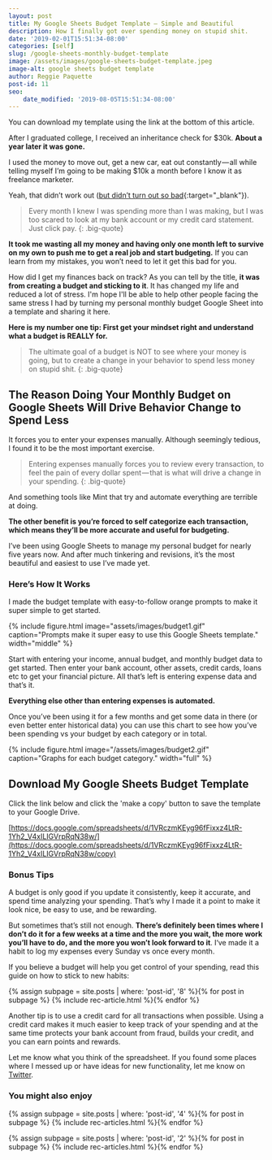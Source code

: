 ```yaml
---
layout: post
title: My Google Sheets Budget Template — Simple and Beautiful
description: How I finally got over spending money on stupid shit.
date: '2019-02-01T15:51:34-08:00'
categories: [self]
slug: /google-sheets-monthly-budget-template
image: /assets/images/google-sheets-budget-template.jpeg
image-alt: google sheets budget template
author: Reggie Paquette
post-id: 11
seo:
    date_modified: '2019-08-05T15:51:34-08:00'
---
```


You can download my template using the link at the bottom of this article.

After I graduated college, I received an inheritance check for $30k. **About a year later it was gone.**

I used the money to move out, get a new car, eat out constantly — all while telling myself I’m going to be making $10k a month before I know it as freelance marketer.

Yeah, that didn’t work out ([but didn’t turn out so bad](https://www.reddit.com/r/marketing/comments/9qsktw/i_made_130k_with_year_as_a_b2b_marketer_in_saas/){:target="_blank"}).

> Every month I knew I was spending more than I was making, but I was too scared to look at my bank account or my credit card statement. Just click pay.
{: .big-quote}

**It took me wasting all my money and having only one month left to survive on my own to push me to get a real job and start budgeting.** If you can learn from my mistakes, you won’t need to let it get this bad for you.

How did I get my finances back on track? As you can tell by the title, **it was from creating a budget and sticking to it**. It has changed my life and reduced a lot of stress. I'm hope I'll be able to help other people facing the same stress I had by turning my personal monthly budget Google Sheet into a template and sharing it here.

**Here is my number one tip: First get your mindset right and understand what a budget is REALLY for.**

> The ultimate goal of a budget is NOT to see where your money is going, but to create a change in your behavior to spend less money on stupid shit.
{: .big-quote}

## The Reason Doing Your Monthly Budget on Google Sheets Will Drive Behavior Change to Spend Less

It forces you to enter your expenses manually. Although seemingly tedious, I found it to be the most important exercise.

> Entering expenses manually forces you to review every transaction, to feel the pain of every dollar spent — that is what will drive a change in your spending.
{: .big-quote}

And something tools like Mint that try and automate everything are terrible at doing.

**The other benefit is you’re forced to self categorize each transaction, which means they’ll be more accurate and useful for budgeting.**

I’ve been using Google Sheets to manage my personal budget for nearly five years now. And after much tinkering and revisions, it’s the most beautiful and easiest to use I’ve made yet.

### Here’s How It Works

I made the budget template with easy-to-follow orange prompts to make it super simple to get started.

{% include figure.html image="assets/images/budget1.gif" caption="Prompts make it super easy to use this Google Sheets template." width="middle" %}

Start with entering your income, annual budget, and monthly budget data to get started. Then enter your bank account, other assets, credit cards, loans etc to get your financial picture. All that’s left is entering expense data and that’s it.

**Everything else other than entering expenses is automated.**

Once you’ve been using it for a few months and get some data in there (or even better enter historical data) you can use this chart to see how you’ve been spending vs your budget by each category or in total.

{% include figure.html image="/assets/images/budget2.gif" caption="Graphs for each budget category." width="full" %}

## Download My Google Sheets Budget Template

Click the link below and click the 'make a copy' button to save the template to your Google Drive.

[https://docs.google.com/spreadsheets/d/1VRczmKEyg96fFixxz4LtR-1Yh2_V4xILIGVrpRqN38w/](https://docs.google.com/spreadsheets/d/1VRczmKEyg96fFixxz4LtR-1Yh2_V4xILIGVrpRqN38w/copy)

### Bonus Tips

A budget is only good if you update it consistently, keep it accurate, and spend time analyzing your spending. That’s why I made it a point to make it look nice, be easy to use, and be rewarding.

But sometimes that’s still not enough. **There’s definitely been times where I don’t do it for a few weeks at a time and the more you wait, the more work you’ll have to do, and the more you won’t look forward to it**. I‘ve made it a habit to log my expenses every Sunday vs once every month.

If you believe a budget will help you get control of your spending, read this guide on how to stick to new habits:

{% assign subpage = site.posts | where: 'post-id', '8' %}{% for post in subpage %} {% include rec-article.html %}{% endfor %}

Another tip is to use a credit card for all transactions when possible. Using a credit card makes it much easier to keep track of your spending and at the same time protects your bank account from fraud, builds your credit, and you can earn points and rewards.

Let me know what you think of the spreadsheet. If you found some places where I messed up or have ideas for new functionality, let me know on [Twitter](https://twitter.com/regpaq).

### You might also enjoy

{% assign subpage = site.posts | where: 'post-id', '4' %}{% for post in subpage %} {% include rec-articles.html %}{% endfor %}

{% assign subpage = site.posts | where: 'post-id', '2' %}{% for post in subpage %} {% include rec-articles.html %}{% endfor %}
